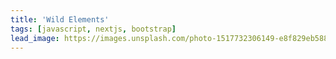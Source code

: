 ```yaml
---
title: 'Wild Elements'
tags: [javascript, nextjs, bootstrap]
lead_image: https://images.unsplash.com/photo-1517732306149-e8f829eb588a?ixlib=rb-1.2.1&ixid=eyJhcHBfaWQiOjEyMDd9&auto=format&fit=crop&w=752&q=80
---
```

